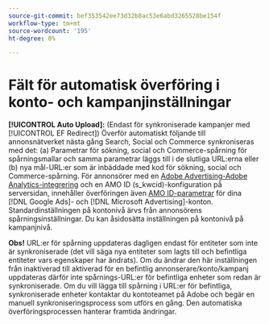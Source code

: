 ```yaml
---
source-git-commit: bef353542ee73d32b8ac53e6abd3265528be154f
workflow-type: tm+mt
source-wordcount: '195'
ht-degree: 0%

---
```

# Fält för automatisk överföring i konto- och kampanjinställningar

**[!UICONTROL Auto Upload]:** (Endast för synkroniserade kampanjer med [!UICONTROL EF Redirect]) Överför automatiskt följande till annonsnätverket nästa gång Search, Social och Commerce synkroniseras med det: (a) Parametrar för sökning, social och Commerce-spårning för spårningsmallar och samma parametrar läggs till i de slutliga URL:erna eller (b) nya mål-URL:er som är inbäddade med kod för sökning, social och Commerce-spårning. För annonsörer med en [Adobe Advertising-Adobe Analytics-integrering](https://experienceleague.adobe.com/docs/advertising/integrations/analytics/overview.html?lang=sv-SE) och en AMO ID (s_kwcid)-konfiguration på serversidan, innehåller överföringen även [AMO ID-parametrar](/help/integrations/analytics/ids.md#amo-id) för dina [!DNL Google Ads]- och [!DNL Microsoft Advertising]-konton. Standardinställningen på kontonivå ärvs från annonsörens spårningsinställningar. Du kan åsidosätta inställningen på kontonivå på kampanjnivå.

**Obs!** URL:er för spårning uppdateras dagligen endast för entiteter som inte är synkroniserade (det vill säga nya entiteter som lagts till och befintliga entiteter vars egenskaper har ändrats). Om du ändrar den här inställningen från inaktiverad till aktiverad för en befintlig annonserare/konto/kampanj uppdateras därför inte spårnings-URL:er för befintliga enheter som redan är synkroniserade. Om du vill lägga till spårning i URL:er för befintliga, synkroniserade enheter kontaktar du kontoteamet på Adobe och begär en manuell synkroniseringsprocess som utförs en gång. Den automatiska överföringsprocessen hanterar framtida ändringar.
